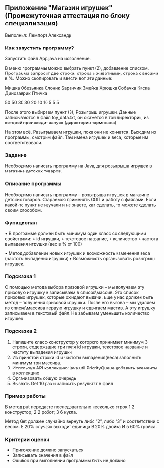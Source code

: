## Приложение "Магазин игрушек" (Промежуточная аттестация по блоку специализация)

Выполнил: Лемпорт Александр

### Как запустить программу?

Запустить файл App.java на исполнение.

В меню программы можно выбрать пункт (2), добавление списком. Программа запросит две строки: строка с животными, строка с весами в %. Можно скопировать и ввести вот эти данные:

Мишка Обезьянка Слоник Баранчик Змейка Хрюшка Собачка Киска Динозаврик Птичка

50 50 30 30 20 10 10 5 5 5

После этого выбираем пункт (3), Розыгрыш игрушки. Данные записываются в файл toy_data.txt, он окажется в той директории, из которой происходит запуск (директории терминала).

На этом всё. Разыгрываем игрушки, пока они не кончатся. Выходим из программы, смотрим файл. Там имена игрушек и веса, которые им соответствовали.

### Задание
 
Необходимо написать программу на Java, для розыгрыша игрушек в магазине детских товаров.


### Описание программы
 
Необходимо написать программу – розыгрыша игрушек в магазине детских товаров.
Стараемся применять ООП и работу с файлами.
Если какой-то пункт не изучали и не знаете, как сделать, то можете сделать своим способом.
 
### Функционал

• В программе должен быть минимум один класс со следующими свойствами:
    ◦ id игрушки,
    ◦ текстовое название,
    ◦ количество
    ◦ частота выпадения игрушки (вес в % от 100)

• Метод добавление новых игрушек и возможность изменения веса (частоты выпадения игрушки)
• Возможность организовать розыгрыш игрушек.

### Подсказка 1

С помощью метода выбора призовой игрушки – мы получаем эту призовую игрушку и записываем в список\массив.
Это список призовых игрушек, которые ожидают выдачи.
Еще у нас должен быть метод – получения призовой игрушки.
После его вызова – мы удаляем из списка\массива первую игрушку и сдвигаем массив. А эту игрушку записываем в текстовый файл.
Не забываем уменьшить количество игрушек

### Подсказка 2

1) Напишите класс-конструктор у которого принимает минимум 3 строки,
содержащие три поля id игрушки, текстовое название и частоту выпадения
игрушки
2) Из принятой строки id и частоты выпадения(веса) заполнить минимум три
массива.
3) Используя API коллекцию: java.util.PriorityQueue добавить элементы в
коллекцию
4) Организовать общую очередь 
5) Вызвать Get 10 раз и записать результат в файл

### Пример работы

В метод put передаете последовательно несколько строк
1 2 конструктор;
2 2 робот;
3 6 кукла.

Метод Get должен случайно вернуть либо “2”, либо “3” и соответствии с весом.
В 20% случаях выходит единица
В 20% двойка
И в 60% тройка.


### Критерии оценки

* Приложение должно запускаться
* Записывать значения в файл
* Ошибок при выполнении программы быть не должно
